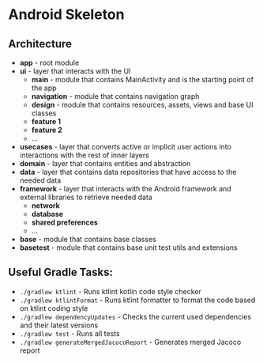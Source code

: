 # Android Skeleton
## Architecture
- **app** - root module
- **ui** - layer that interacts with the UI
  - **main** - module that contains MainActivity and is the starting point of the app
  - **navigation** - module that contains navigation graph
  - **design** - module that contains resources, assets, views and base UI classes
  - **feature 1**
  - **feature 2**
  - ...
- **usecases** - layer that converts active or implicit user actions into interactions with the rest of inner layers
- **domain** - layer that contains entities and abstraction
- **data** - layer that contains data repositories that have access to the needed data
- **framework** - layer that interacts with the Android framework and external libraries to retrieve needed data
  - **network**
  - **database**
  - **shared preferences**
  - ...
- **base** - module that contains base classes
- **basetest** - module that contains base unit test utils and extensions

## Useful Gradle Tasks:
- `./gradlew ktlint` - Runs ktlint kotlin code style checker
- `./gradlew ktlintFormat` - Runs ktlint formatter to format the code based on ktlint coding style
- `./gradlew dependencyUpdates` - Checks the current used dependencies and their latest versions
- `./gradlew test` - Runs all tests
- `./gradlew generateMergedJacocoReport` - Generates merged Jacoco report

